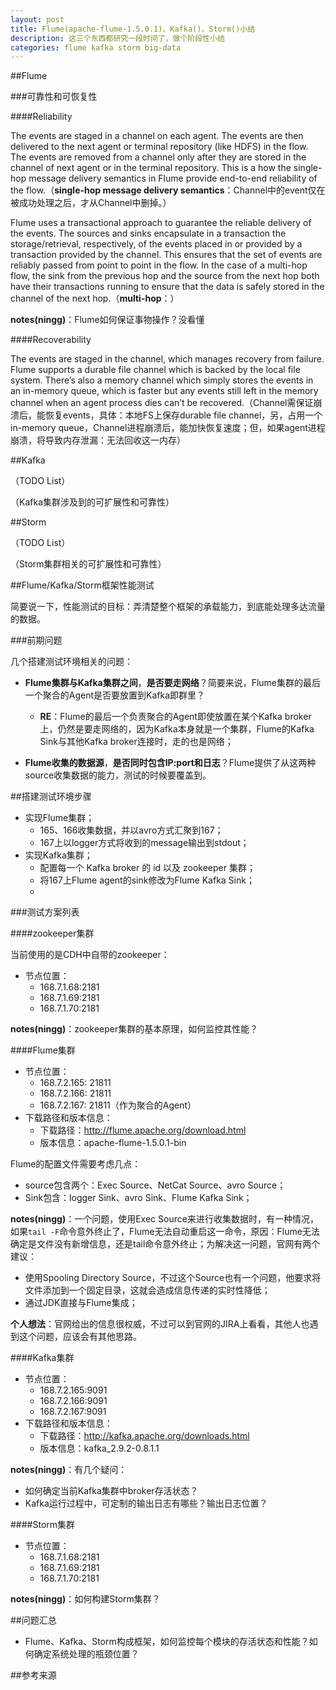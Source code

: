 ```yaml
---
layout: post
title: Flume(apache-flume-1.5.0.1)、Kafka()、Storm()小结
description: 这三个东西都研究一段时间了，做个阶段性小结
categories: flume kafka storm big-data
---
```


##Flume

###可靠性和可恢复性

####Reliability

The events are staged in a channel on each agent. The events are then delivered to the next agent or terminal repository (like HDFS) in the flow. The events are removed from a channel only after they are stored in the channel of next agent or in the terminal repository. This is a how the single-hop message delivery semantics in Flume provide end-to-end reliability of the flow.（**single-hop message delivery semantics**：Channel中的event仅在被成功处理之后，才从Channel中删掉。）

Flume uses a transactional approach to guarantee the reliable delivery of the events. The sources and sinks encapsulate in a transaction the storage/retrieval, respectively, of the events placed in or provided by a transaction provided by the channel. This ensures that the set of events are reliably passed from point to point in the flow. In the case of a multi-hop flow, the sink from the previous hop and the source from the next hop both have their transactions running to ensure that the data is safely stored in the channel of the next hop.（**multi-hop**：）

**notes(ningg)**：Flume如何保证事物操作？没看懂

####Recoverability

The events are staged in the channel, which manages recovery from failure. Flume supports a durable file channel which is backed by the local file system. There’s also a memory channel which simply stores the events in an in-memory queue, which is faster but any events still left in the memory channel when an agent process dies can’t be recovered.（Channel需保证崩溃后，能恢复events，具体：本地FS上保存durable file channel，另，占用一个in-memory queue，Channel进程崩溃后，能加快恢复速度；但，如果agent进程崩溃，将导致内存泄漏：无法回收这一内存）



##Kafka

（TODO List）

（Kafka集群涉及到的可扩展性和可靠性）



##Storm

（TODO List）

（Storm集群相关的可扩展性和可靠性）



##Flume/Kafka/Storm框架性能测试

简要说一下，性能测试的目标：弄清楚整个框架的承载能力，到底能处理多达流量的数据。

###前期问题

几个搭建测试环境相关的问题：

* **Flume集群与Kafka集群之间**，**是否要走网络**？简要来说，Flume集群的最后一个聚合的Agent是否要放置到Kafka即群里？
	* **RE**：Flume的最后一个负责聚合的Agent即使放置在某个Kafka broker上，仍然是要走网络的，因为Kafka本身就是一个集群，Flume的Kafka Sink与其他Kafka broker连接时，走的也是网络；

* **Flume收集的数据源**，**是否同时包含IP:port和日志**？Flume提供了从这两种source收集数据的能力，测试的时候要覆盖到。

##搭建测试环境步骤

* 实现Flume集群；
	* 165、166收集数据，并以avro方式汇聚到167；
	* 167上以logger方式将收到的message输出到stdout；
* 实现Kafka集群；
	* 配置每一个 Kafka broker 的 id 以及 zookeeper 集群；
	* 将167上Flume agent的sink修改为Flume Kafka Sink；
	* 

###测试方案列表



####zookeeper集群

当前使用的是CDH中自带的zookeeper：

* 节点位置：
	* 168.7.1.68:2181
	* 168.7.1.69:2181
	* 168.7.1.70:2181

**notes(ningg)**：zookeeper集群的基本原理，如何监控其性能？

####Flume集群

* 节点位置：
	* 168.7.2.165: 21811
	* 168.7.2.166: 21811
	* 168.7.2.167: 21811（作为聚合的Agent）
* 下载路径和版本信息：
	* 下载路径：http://flume.apache.org/download.html
	* 版本信息：apache-flume-1.5.0.1-bin

Flume的配置文件需要考虑几点：

* source包含两个：Exec Source、NetCat Source、avro Source；
* Sink包含：logger Sink、avro Sink、Flume Kafka Sink；

**notes(ningg)**：一个问题，使用Exec Source来进行收集数据时，有一种情况，如果`tail -F`命令意外终止了，Flume无法自动重启这一命令，原因：Flume无法确定是文件没有新增信息，还是tail命令意外终止；为解决这一问题，官网有两个建议：

* 使用Spooling Directory Source，不过这个Source也有一个问题，他要求将文件添加到一个固定目录，这就会造成信息传递的实时性降低；
* 通过JDK直接与Flume集成；

**个人想法**：官网给出的信息很权威，不过可以到官网的JIRA上看看，其他人也遇到这个问题，应该会有其他思路。


####Kafka集群

* 节点位置：
	* 168.7.2.165:9091
	* 168.7.2.166:9091
	* 168.7.2.167:9091
* 下载路径和版本信息：
	* 下载路径：http://kafka.apache.org/downloads.html
	* 版本信息：kafka_2.9.2-0.8.1.1

**notes(ningg)**：有几个疑问：

* 如何确定当前Kafka集群中broker存活状态？
* Kafka运行过程中，可定制的输出日志有哪些？输出日志位置？

####Storm集群

* 节点位置：
	* 168.7.1.68:2181
	* 168.7.1.69:2181
	* 168.7.1.70:2181

**notes(ningg)**：如何构建Storm集群？


##问题汇总

* Flume、Kafka、Storm构成框架，如何监控每个模块的存活状态和性能？如何确定系统处理的瓶颈位置？

##参考来源












[NingG]:    http://ningg.github.com  "NingG"










